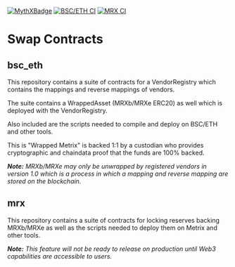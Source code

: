 [![MythXBadge](https://badgen.net/https/api.mythx.io/v1/projects/3d84f8bd-e15a-46b3-8e33-e9286b595dde/badge/data?cache=300&icon=https://raw.githubusercontent.com/ConsenSys/mythx-github-badge/main/logo_white.svg)](https://docs.mythx.io/dashboard/github-badges) [![BSC/ETH CI](https://github.com/TheLindaProjectInc/Swap-Contracts/actions/workflows/bsc_eth.yml/badge.svg)](https://github.com/TheLindaProjectInc/Swap-Contracts/actions/workflows/bsc_eth.yml) [![MRX CI](https://github.com/TheLindaProjectInc/Swap-Contracts/actions/workflows/mrx.yml/badge.svg)](https://github.com/TheLindaProjectInc/Swap-Contracts/actions/workflows/mrx.yml)

# Swap Contracts

## bsc_eth  

This repository contains a suite of contracts for a VendorRegistry which contains the mappings and reverse mappings of vendors. 

The suite contains a WrappedAsset (MRXb/MRXe ERC20) as well which is deployed with the VendorRegistry.

Also included are the scripts needed to compile and deploy on BSC/ETH and other tools. 

This is "Wrapped Metrix" is backed 1:1 by a custodian who provides cryptographic and chaindata proof that the funds are 100% backed. 

_**Note:** MRXb/MRXe may only be unwrapped by registered vendors in version 1.0 which is a process in which a mapping and reverse mapping are stored on the blockchain._

## mrx  

This repository contains a suite of contracts for locking reserves backing MRXb/MRXe as well as the scripts needed to deploy them on Metrix and other tools.  

_**Note:** This feature will not be ready to release on production until Web3 capabilities are accessible to users._

